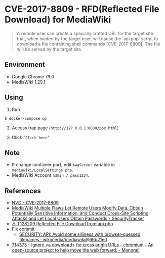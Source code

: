 # CVE-2017-8809 - RFD(Reflected File Download) for MediaWiki

> A remote user can create a specially crafted URL for the target site that, when loaded by the target user, will cause the 'api.php' script to download a file containing shell commands [CVE-2017-8809]. The file will be served by the target site.

## Environment

- Google Chrome 79.0
- MediaWiki 1.29.1

## Using

1. Run
```
$ docker-compose up
```

2. Access trap page (`http://127.0.0.1:8080/poc.html`)  

3. Click "`Click here`"  

## Note

- If change container port, edit `$wgServer` variable in `mediawiki/LocalSettings.php`.
- MediaWiki Account `admin / pass1234`.

## References

- [NVD - CVE-2017-8809](https://nvd.nist.gov/vuln/detail/CVE-2017-8809)
- [MediaWiki Multiple Flaws Let Remote Users Modify Data, Obtain Potentially Sensitive Information, and Conduct Cross-Site Scripting Attacks and Let Local Users Obtain Passwords - SecurityTracker](https://securitytracker.com/id/1039812)
- [⚓ T128209 Reflected File Download from api.php](https://phabricator.wikimedia.org/T128209)
- Fix commit
  - [SECURITY: API: Avoid some silliness with browser-guessed filenames · wikimedia/mediawiki@66b21e0](https://github.com/wikimedia/mediawiki/commit/66b21e0d7df586afd40ad6c97f10ec7deafd9d39)
- [714373 - Ignore &lt;a download&gt; for cross origin URLs - chromium - An open-source project to help move the web forward. - Monorail](https://bugs.chromium.org/p/chromium/issues/detail?id=714373)

